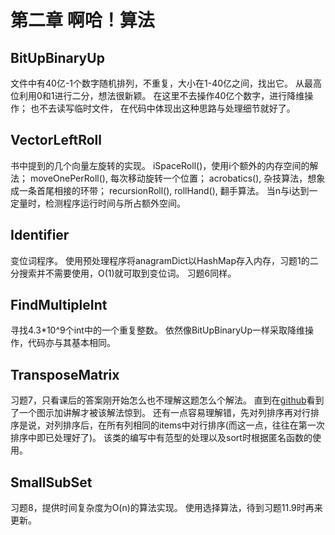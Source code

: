 # 第二章 啊哈！算法

## BitUpBinaryUp
文件中有40亿-1个数字随机排列，不重复，大小在1-40亿之间，找出它。
从最高位利用0和1进行二分，想法很新颖。
在这里不去操作40亿个数字，进行降维操作；
也不去读写临时文件， 在代码中体现出这种思路与处理细节就好了。

## VectorLeftRoll
书中提到的几个向量左旋转的实现。
iSpaceRoll()，使用i个额外的内存空间的解法；
moveOnePerRoll(), 每次移动旋转一个位置；
acrobatics(), 杂技算法，想象成一条首尾相接的环带；
recursionRoll(), 
rollHand(), 翻手算法。
当n与i达到一定量时，检测程序运行时间与所占额外空间。

## Identifier
变位词程序。
使用预处理程序将anagramDict以HashMap存入内存，习题1的二分搜索并不需要使用，O(1)就可取到变位词。
习题6同样。

## FindMultipleInt
寻找4.3*10^9个int中的一个重复整数。
依然像BitUpBinaryUp一样采取降维操作，代码亦与其基本相同。

## TransposeMatrix
习题7，只看课后的答案刚开始怎么也不理解这题怎么个解法。
直到在[github](https://github.com/harrifeng/MyWay/blob/master/NOTE/ProgrammingPearls_2.org)看到了一个图示加讲解才被该解法惊到。
还有一点容易理解错，先对列排序再对行排序是说，对列排序后，在所有列相同的items中对行排序(而这一点，往往在第一次排序中即已处理好了)。
该类的编写中有范型的处理以及sort时根据匿名函数的使用。

## SmallSubSet
习题8，提供时间复杂度为O(n)的算法实现。
使用选择算法，待到习题11.9时再来更新。
